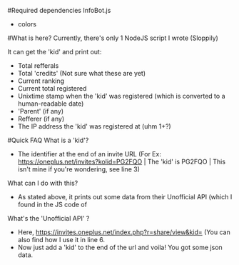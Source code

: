#Required dependencies
InfoBot.js
- colors

#What is here?
Currently, there's only 1 NodeJS script I wrote (Sloppily)

It can get the 'kid' and print out:
- Total refferals
- Total 'credits' (Not sure what these are yet)
- Current ranking
- Current total registered
- Unixtime stamp when the 'kid' was registered (which is converted to a human-readable date)
- 'Parent' (if any)
- Refferer (if any)
- The IP address the 'kid' was registered at (uhm 1+?)

#Quick FAQ
What is a 'kid'?
- The identifier at the end of an invite URL (For Ex: https://oneplus.net/invites?kolid=PG2FQO | The 'kid' is PG2FQO | This isn't mine if you're wondering, see line 3)

What can I do with this?
- As stated above, it prints out some data from their Unofficial API (which I found in the JS code of 

What's the 'Unofficial API' ?
- Here, https://invites.oneplus.net/index.php?r=share/view&kid= (You can also find how I use it in line 6.
- Now just add a 'kid' to the end of the url and voila! You got some json data.
